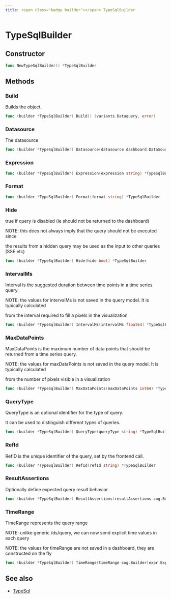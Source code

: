 ```yaml
---
title: <span class="badge builder"></span> TypeSqlBuilder
---
```

# <span class="badge builder"></span> TypeSqlBuilder

## Constructor

```go
func NewTypeSqlBuilder() *TypeSqlBuilder
```
## Methods

### <span class="badge object-method"></span> Build

Builds the object.

```go
func (builder *TypeSqlBuilder) Build() (variants.Dataquery, error)
```

### <span class="badge object-method"></span> Datasource

The datasource

```go
func (builder *TypeSqlBuilder) Datasource(datasource dashboard.DataSourceRef) *TypeSqlBuilder
```

### <span class="badge object-method"></span> Expression

```go
func (builder *TypeSqlBuilder) Expression(expression string) *TypeSqlBuilder
```

### <span class="badge object-method"></span> Format

```go
func (builder *TypeSqlBuilder) Format(format string) *TypeSqlBuilder
```

### <span class="badge object-method"></span> Hide

true if query is disabled (ie should not be returned to the dashboard)

NOTE: this does not always imply that the query should not be executed since

the results from a hidden query may be used as the input to other queries (SSE etc)

```go
func (builder *TypeSqlBuilder) Hide(hide bool) *TypeSqlBuilder
```

### <span class="badge object-method"></span> IntervalMs

Interval is the suggested duration between time points in a time series query.

NOTE: the values for intervalMs is not saved in the query model.  It is typically calculated

from the interval required to fill a pixels in the visualization

```go
func (builder *TypeSqlBuilder) IntervalMs(intervalMs float64) *TypeSqlBuilder
```

### <span class="badge object-method"></span> MaxDataPoints

MaxDataPoints is the maximum number of data points that should be returned from a time series query.

NOTE: the values for maxDataPoints is not saved in the query model.  It is typically calculated

from the number of pixels visible in a visualization

```go
func (builder *TypeSqlBuilder) MaxDataPoints(maxDataPoints int64) *TypeSqlBuilder
```

### <span class="badge object-method"></span> QueryType

QueryType is an optional identifier for the type of query.

It can be used to distinguish different types of queries.

```go
func (builder *TypeSqlBuilder) QueryType(queryType string) *TypeSqlBuilder
```

### <span class="badge object-method"></span> RefId

RefID is the unique identifier of the query, set by the frontend call.

```go
func (builder *TypeSqlBuilder) RefId(refId string) *TypeSqlBuilder
```

### <span class="badge object-method"></span> ResultAssertions

Optionally define expected query result behavior

```go
func (builder *TypeSqlBuilder) ResultAssertions(resultAssertions cog.Builder[expr.ExprTypeSqlResultAssertions]) *TypeSqlBuilder
```

### <span class="badge object-method"></span> TimeRange

TimeRange represents the query range

NOTE: unlike generic /ds/query, we can now send explicit time values in each query

NOTE: the values for timeRange are not saved in a dashboard, they are constructed on the fly

```go
func (builder *TypeSqlBuilder) TimeRange(timeRange cog.Builder[expr.ExprTypeSqlTimeRange]) *TypeSqlBuilder
```

## See also

 * <span class="badge object-type-struct"></span> [TypeSql](./object-TypeSql.md)
